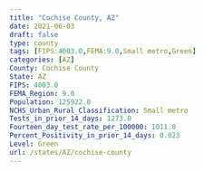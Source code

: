 ```yaml
---
title: "Cochise County, AZ"
date: 2021-06-03
draft: false
type: county
tags: [FIPS:4003.0,FEMA:9.0,Small metro,Green]
categories: [AZ]
County: Cochise County
State: AZ
FIPS: 4003.0
FEMA_Region: 9.0
Population: 125922.0
NCHS_Urban_Rural_Classification: Small metro
Tests_in_prior_14_days: 1273.0
Fourteen_day_test_rate_per_100000: 1011.0
Percent_Positivity_in_prior_14_days: 0.023
Level: Green
url: /states/AZ/cochise-county
---
```



